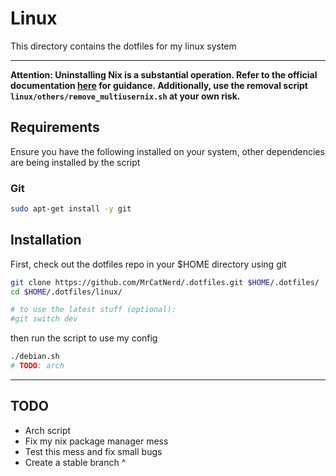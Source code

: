 # Linux
This directory contains the dotfiles for my linux system

---

**Attention: Uninstalling Nix is a substantial operation. Refer to the official documentation [here](https://nixos.org/manual/nix/stable/installation/uninstall) for guidance. Additionally, use the removal script `linux/others/remove_multiusernix.sh` at your own risk.**

## Requirements

Ensure you have the following installed on your system,
other dependencies are being installed by the script

### Git

```sh
sudo apt-get install -y git
```

## Installation

First, check out the dotfiles repo in your $HOME directory using git

```sh
git clone https://github.com/MrCatNerd/.dotfiles.git $HOME/.dotfiles/
cd $HOME/.dotfiles/linux/

# to use the latest stuff (optional):
#git switch dev
```

then run the script to use my config

```sh
./debian.sh
# TODO: arch
```

---

## TODO

- Arch script
- Fix my nix package manager mess
- Test this mess and fix small bugs
- Create a stable branch ^

